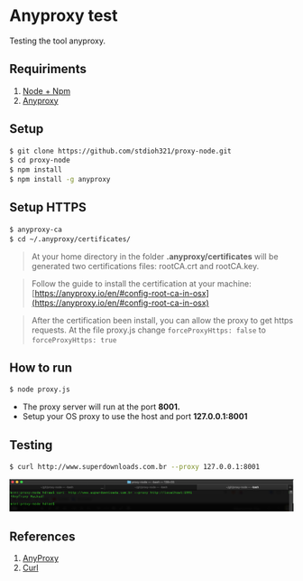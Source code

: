 # Anyproxy test

Testing the tool anyproxy.

## Requiriments

1. [Node + Npm](https://nodejs.org/en/download/)
2. [Anyproxy](https://anyproxy.io/en/#install)

## Setup
```sh
$ git clone https://github.com/stdioh321/proxy-node.git
$ cd proxy-node
$ npm install
$ npm install -g anyproxy
```
## Setup HTTPS
```sh
$ anyproxy-ca
$ cd ~/.anyproxy/certificates/
```
> At your home directory in the folder **.anyproxy/certificates** will be generated two certifications files: rootCA.crt and rootCA.key.

> Follow the guide to install the certification at your machine: [https://anyproxy.io/en/#config-root-ca-in-osx](https://anyproxy.io/en/#config-root-ca-in-osx)

> After the certification been install, you can allow the proxy to get https requests.
> At the file proxy.js change
`forceProxyHttps: false` to `forceProxyHttps: true` 

## How to run
```sh
$ node proxy.js
```
* The proxy server will run at the port **8001.**
* Setup your OS proxy to use the host  and port **127.0.0.1:8001**

## Testing
```sh
$ curl http://www.superdownloads.com.br --proxy 127.0.0.1:8001
```

![Curl](./screenshots/curl.png)

## References
1. [AnyProxy](https://anyproxy.io/)
2. [Curl](https://curl.haxx.se/download.html)